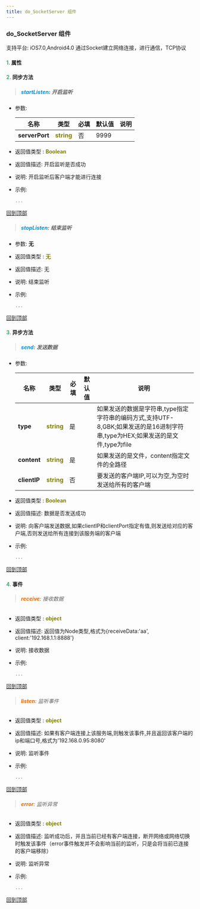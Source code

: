 ```yaml
---
title: do_SocketServer 组件
---
```


### do_SocketServer 组件

 支持平台: iOS7.0,Android4.0
 通过Socket建立网络连接，进行通信，TCP协议

#### <font color ='#40A977'>**1.**</font> 属性

#### <font color ='#40A977'>**2.**</font> 同步方法

>##### <font color ='#0092db'>**startListen**</font>: 开启监听

- 参数:

  名称 | 类型 |必填|默认值|说明
  ---- |-------------  |--------------|--------|------
  **serverPort** |<font color ='#808000'>**string**</font> | 否 | 9999|
- 返回值类型 : <font color ='#808000'>**Boolean**</font>
- 返回值描述: 开启监听是否成功
- 说明: 开启监听后客户端才能进行连接
- 示例:

  ```javascript
  ...

  ```

[回到顶部](#top)

>##### <font color ='#0092db'>**stopListen**</font>: 结束监听

- 参数: **无**
- 返回值类型 : <font color ='#808000'>**无**</font>
- 返回值描述: 无
- 说明: 结束监听
- 示例:

  ```javascript
  ...

  ```

[回到顶部](#top)

#### <font color ='#40A977'>**3.**</font> 异步方法

>##### <font color ='#0092db'>**send**</font>: 发送数据

- 参数:

  名称 | 类型 |必填|默认值|说明
  ---- |-------------  |--------------|--------|------
  **type** |<font color ='#808000'>**string**</font> | 是 | |如果发送的数据是字符串,type指定字符串的编码方式,支持UTF-8,GBK;如果发送的是16进制字符串,type为HEX;如果发送的是文件,type为file
  **content** |<font color ='#808000'>**string**</font> | 是 | |如果发送的是文件，content指定文件的全路径
  **clientIP** |<font color ='#808000'>**string**</font> | 否 | |要发送的客户端IP,可以为空,为空时发送给所有的客户端
- 返回值类型 : <font color ='#808000'>**Boolean**</font>
- 返回值描述: 数据是否发送成功
- 说明: 向客户端发送数据,如果clientIP和clientPort指定有值,则发送给对应的客户端,否则发送给所有连接到该服务端的客户端
- 示例:

  ```javascript
  ...

  ```

[回到顶部](#top)


#### <font color ='#40A977'>**4.**</font> 事件

>###### <font color ='#e96900'>**receive**</font>: 接收数据

- 返回值类型 : <font color ='#808000'>**object**</font>
- 返回值描述: 返回值为Node类型,格式为{receiveData:'aa', client:'192.168.1.1:8888'}
- 说明: 接收数据
- 示例:

  ```javascript
  ...

  ```

[回到顶部](#top)

>###### <font color ='#e96900'>**listen**</font>: 监听事件

- 返回值类型 : <font color ='#808000'>**object**</font>
- 返回值描述: 如果有客户端连接上该服务端,则触发该事件,并且返回该客户端的ip和端口号,格式为'192.168.0.95:8080'
- 说明: 监听事件
- 示例:

  ```javascript
  ...

  ```

[回到顶部](#top)

>###### <font color ='#e96900'>**error**</font>: 监听异常

- 返回值类型 : <font color ='#808000'>**object**</font>
- 返回值描述: 监听成功后，并且当前已经有客户端连接，断开网络或网络切换时触发该事件（error事件触发并不会影响当前的监听，只是会将当前已连接的客户端移除）
- 说明: 监听异常
- 示例:

  ```javascript
  ...

  ```

[回到顶部](#top)



